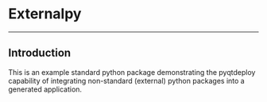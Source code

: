 # Externalpy

---

## Introduction

This is an example standard python package demonstrating the pyqtdeploy capability of integrating non-standard (external) python packages into a generated application.
